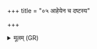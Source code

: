 +++
title = "०५ आहेयेन च दष्टस्य"

+++
<details><summary>मूलम् (GR)</summary>

आहेयेन च दष्टस्य-  
-अघस्य (…) ॥ +++(see 4bcd)+++
</details>